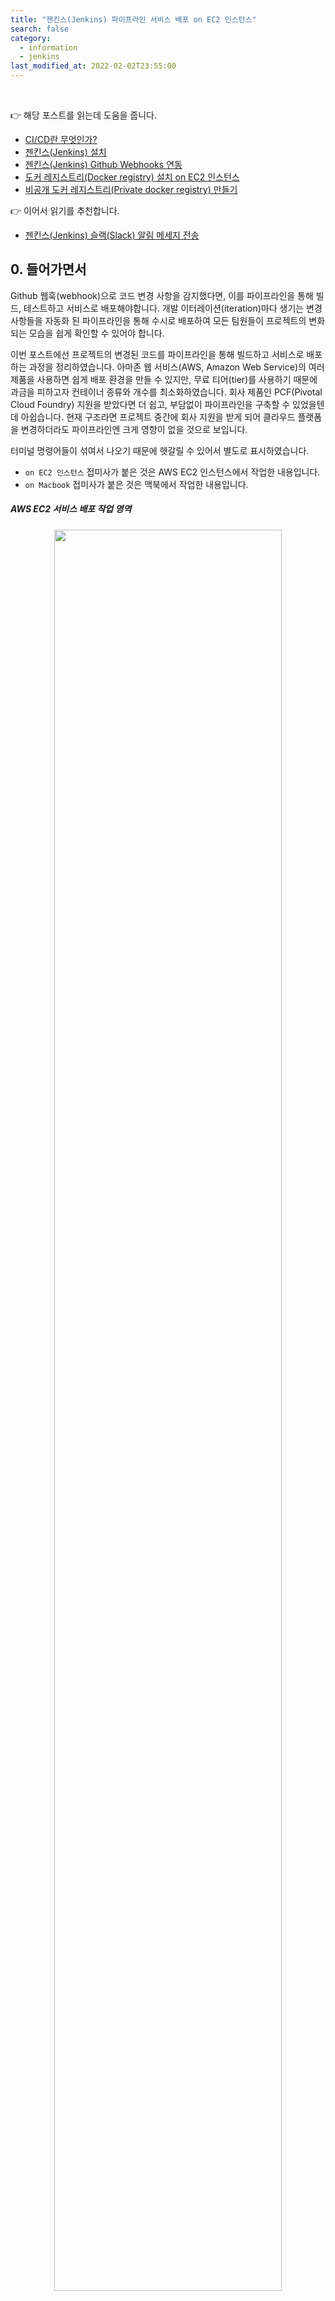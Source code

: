 ```yaml
---
title: "젠킨스(Jenkins) 파이프라인 서비스 배포 on EC2 인스턴스" 
search: false
category:
  - information
  - jenkins
last_modified_at: 2022-02-02T23:55:00
---
```


<br>

👉 해당 포스트를 읽는데 도움을 줍니다.
- [CI/CD란 무엇인가?][what-is-ci-cd-link]
- [젠킨스(Jenkins) 설치][jenkins-install-link]
- [젠킨스(Jenkins) Github Webhooks 연동][jenkins-github-webhook-link]
- [도커 레지스트리(Docker registry) 설치 on EC2 인스턴스][install-docker-registry-on-ec2-link]
- [비공개 도커 레지스트리(Private docker registry) 만들기][make-private-docker-registry-on-ec2-link]

👉 이어서 읽기를 추천합니다.
- [젠킨스(Jenkins) 슬랙(Slack) 알림 메세지 전송][jenkins-slack-notification-link]

## 0. 들어가면서

Github 웹훅(webhook)으로 코드 변경 사항을 감지했다면, 이를 파이프라인을 통해 빌드, 테스트하고 서비스로 배포해야합니다. 
개발 이터레이션(iteration)마다 생기는 변경 사항들을 자동화 된 파이프라인을 통해 수시로 배포하여 모든 팀원들이 프로젝트의 변화되는 모습을 쉽게 확인할 수 있어야 합니다. 

이번 포스트에선 프로젝트의 변경된 코드를 파이프라인을 통해 빌드하고 서비스로 배포하는 과정을 정리하였습니다. 
아마존 웹 서비스(AWS, Amazon Web Service)의 여러 제품을 사용하면 쉽게 배포 환경을 만들 수 있지만, 
무료 티어(tier)를 사용하기 때문에 과금을 피하고자 컨테이너 종류와 개수를 최소화하였습니다. 
회사 제품인 PCF(Pivotal Cloud Foundry) 지원을 받았다면 더 쉽고, 부담없이 파이프라인을 구축할 수 있었을텐데 아쉽습니다. 
현재 구조라면 프로젝트 중간에 회사 지원을 받게 되어 클라우드 플랫폼을 변경하더라도 파이프라인엔 크게 영향이 없을 것으로 보입니다. 

터미널 명령어들이 섞여서 나오기 때문에 헷갈릴 수 있어서 별도로 표시하였습니다. 
- `on EC2 인스턴스` 접미사가 붙은 것은 AWS EC2 인스턴스에서 작업한 내용입니다. 
- `on Macbook` 접미사가 붙은 것은 맥북에서 작업한 내용입니다. 

##### AWS EC2 서비스 배포 작업 영역 

<p align="center">
    <img src="/images/jenkins-deploy-ec2-using-docker-1.JPG" width="85%" class="image__border">
</p>

##### 세부적인 작업 내용
- EC2 인스턴스에 이미 비공개 도커 레지스트리가 구축되어 있다고 가정합니다. 
    - [도커 레지스트리(Docker registry) 설치 on EC2 인스턴스][install-docker-registry-on-ec2-link]
    - [비공개 도커 레지스트리(Private docker registry) 만들기][make-private-docker-registry-on-ec2-link]
- 간단한 예시를 위해 빌드와 배포 과정은 최대한 단순화시켰습니다.
- 파이프라인은 `checkout > build > deploy`로 구성하였습니다. 
- `checkout` 스테이지
    - Github 개인 레포지토리에 변경된 코드 사항들을 최신화합니다.
- `build` 스테이지
    - 프론트엔드 서비스를 빌드합니다.
    - `Dockerfile`을 이용해 이미지를 생성합니다.
- `deploy` 스테이지
    - ssh 명령어로 EC2 인스턴스에게 이전에 실행 중인 `front-end` 컨테이너 정지와 삭제를 지시합니다.
    - 비공개 레지스트리에 이미지를 push / pull 하기 위해 도커 로그인을 수행합니다.
    - 비공개 레지스트리에 이미지를 push 합니다.
    - ssh 명령어로 EC2 인스턴스에게 새로운 이미지 pull을 지시합니다.
    - ssh 명령어로 EC2 인스턴스에게 새로 받은 이미지 실행을 지시합니다.

<p align="center">
    <img src="/images/jenkins-deploy-ec2-using-docker-2.JPG" width="85%" class="image__border">
</p>

## 1. 프론트엔드 서비스 만들기

파이프라인에 배포할 프론트엔드 서비스를 하나 만들어보겠습니다. 
[젠킨스(Jenkins) Github Webhooks 연동][jenkins-github-webhook-link] 포스트에서 사용했던 레포지토리에 리액트 프로젝트를 하나 만들겠습니다. 

##### CRA, Create React App on Macbook

```
jenkins-github-webhook % npx create-react-app@5.0.0 front-end

...

We suggest that you begin by typing:

  cd front-end
  npm start

Happy hacking!
```

##### Dockerfile 파일 생성 on Macbook
- 도커 이미지를 만들때 필요한 `Dockerfile`을 `front-end` 프로젝트에 생성합니다.

```dockerfile
FROM nginx

RUN mkdir /app

WORKDIR /app

RUN mkdir ./build

ADD ./build ./build

RUN rm /etc/nginx/conf.d/default.conf

COPY ./nginx.conf /etc/nginx/conf.d

EXPOSE 80

CMD ["nginx", "-g", "daemon off;"]
```

##### nginx.conf 파일 생성 on Macbook
- `nginx`를 실행할 때 필요한 설정 파일을 `front-end` 프로젝트에 생성합니다.

```
server {
	listen 80;
	location / {
		root	/app/build;
		index	index.html;
		try_files $uri $uri/ /index.html;
	}
}
```

##### 프로젝트 디렉토리 구조
- `front-end` 폴더에 `Dockerfile`과 `nginx.conf` 파일이 존재합니다.
- 개인 레포지토리 루트 경로에 AWS EC2 인스턴스에 접속할 때 사용하는 `private-key.pem` 파일을 위치시켰습니다.

```
./
├── README.md
├── front-end
│   ├── Dockerfile
│   ├── README.md
│   ├── nginx.conf
│   ├── package-lock.json
│   ├── package.json
│   ├── public
│   │   ├── favicon.ico
│   │   ├── index.html
│   │   ├── logo192.png
│   │   ├── logo512.png
│   │   ├── manifest.json
│   │   └── robots.txt
│   └── src
│       ├── App.css
│       ├── App.js
│       ├── App.test.js
│       ├── index.css
│       ├── index.js
│       ├── logo.svg
│       ├── reportWebVitals.js
│       └── setupTests.js
└── private-key.pem
```

## 2. EC2 인스턴스 접근 허용 포트 추가

파이프라인이 정상적으로 동작하여 서비스가 배포되었다면 이를 사용자가 확인할 수 있어야 합니다. 
테스트를 위해 EC2 인스턴스의 포트 3000번에 대한 외부 접근을 허용하도록 하겠습니다. 
[도커 레지스트리(Docker registry) 설치 on EC2 인스턴스][install-docker-registry-on-ec2-link] 포스트에서 비공개 레지스트리 접근을 위해 포트 5000번을 허용한 것과 같은 방법입니다.

##### Security Groups 설정 화면 이동
- EC2 인스턴스 정보를 확인할 수 있는 대시보드에서 해당 인스턴스를 선택합니다.
    - `EC2 > Instances > {container id}` 화면
- 선택한 EC2 인스턴스 상세 정보 화면 하단에 `Security` 탭에서 `security groups`를 선택합니다.

<p align="center">
    <img src="/images/jenkins-deploy-ec2-using-docker-3.JPG" width="80%" class="image__border">
</p>

##### Inbound rule 설정 화면
- `Edit inbound rules` 버튼을 눌러 인바운드(inbound) 규칙 설정 화면으로 이동합니다.

<p align="center">
    <img src="/images/jenkins-deploy-ec2-using-docker-4.JPG" width="80%" class="image__border">
</p>

##### Inbound rule 추가
- `Custom TCP`를 선택하여 포트 3000번을 허용합니다.
- 소스(source)는 `0.0.0.0/0`으로 지정하여 모든 IP에서 접근을 허용합니다.

<p align="center">
    <img src="/images/jenkins-deploy-ec2-using-docker-5.JPG" width="100%" class="image__border">
</p>

## 3. 젠킨스 파이프라인 변경

[젠킨스(Jenkins) Github Webhooks 연동][jenkins-github-webhook-link] 포스트에서 진행했던 파이프라인 잡(job)을 사용하였습니다.

### 3.1. 젠킨스 PATH 환경변수 변경

처음 스크립트를 작성하고 빌드를 수행했을 때 많은 에러들을 만났습니다. 
계속 만나는 에러들을 해결해나가면서 시간을 허비했는데, 젠킨스에서 사용하는 환경 변수가 젠킨스를 호스트하는 OS(맥북)의 환경 변수와 다르다는 것을 나중에 알았습니다. 
결국 문제의 원인은 `"젠킨스 환경 변수 $PATH가 맥북에서 사용하는 $PATH와 달랐다."` 였습니다. 
맥북에서 직접 명령어를 수행했을 때 성공하고, 젠킨스 파이프라인에선 실패했다면 젠킨스의 환경 변수 `PATH`를 의심해보시길 바랍니다. 

##### 젠킨스 환경 변수 추가
- `Manage Jenkins > Configure System` 화면으로 이동합니다.
- `Global properties` 항목을 찾습니다.
- `Environment varaibles` 체크 박스를 선택합니다.
- 맥북에서 사용하는 `$PATH` 변수와 동일한 값을 `Value` 항목에 넣습니다.
- `Add` 버튼을 눌러 환경 변수를 추가합니다.

<p align="center">
    <img src="/images/jenkins-deploy-ec2-using-docker-6.JPG" width="80%" class="image__border">
</p>

### 3.2. 젠킨스 Credential 추가

젠킨스 파이프라인에서 EC2 인스턴스 비공개 레지스트리에 접근할 아이디와 비밀번호를 젠킨스 `credential`로 추가합니다.  

##### EC2 인스턴스 비공개 레지스트리 로그인 정보 등록
- [젠킨스(Jenkins) Github Webhooks 연동][jenkins-github-webhook-link] 포스트와 같은 방법으로 `credential` 정보를 추가합니다. 
- `Manage Jenkins > Manage Credentials` 화면으로 이동합니다.
- `Stores scoped to Jenkins` 표에 보이는 `(global)` 링크를 클릭합니다.
- `Add Credentials` 버튼을 선택합니다. 
- [비공개 도커 레지스트리(Private docker registry) 만들기][make-private-docker-registry-on-ec2-link] 포스트에서 설정했던 비공개 레지스트리 로그인 아이디와 비밀번호를 입력합니다.
    - 글쓴이는 아이디 `cicduser`, 비밀번호 `0000`을 사용하였습니다.

<p align="center">
    <img src="/images/jenkins-deploy-ec2-using-docker-7.JPG" width="100%" class="image__border">
</p>

### 3.2. 젠킨스 Declarative 파이프라인 스크립트
- `jenkins-github-webhook 프로젝트 > configure` 화면으로 이동합니다.
- `Pipelin` 항목의 `Script` 영역에 입력합니다.
- `{ec2-instance-public-ip}`는 EC2 인스턴스 공개 IP입니다.
- `private_registry_credential`은 이전 단계에서 등록한 비공개 레지스트리 `credential` 아이디를 사용합니다.

```s
pipeline {
    agent any
    environment {
        AWS_PUBLIC_IP = '{ec2-instance-public-ip}'
        SSH_CMD = 'ssh -i private-key.pem ec2-user@{ec2-instance-public-ip}'
        DOCKER = 'sudo docker'
    }
    stages {
        stage('checkout') {
            steps {
                git branch: 'main',
                    credentialsId: 'github_access_token',
                    url: 'https://github.com/Junhyunny/jenkins-github-webhook.git'
                sh 'chmod 400 private-key.pem'
            }
        }
        stage('build') {
            steps {
                dir ('front-end') {
                    sh 'rm -rf build'
                    sh 'npm install'
                    sh 'npm run build'
                    sh 'docker build -t $AWS_PUBLIC_IP:5000/front-end:latest .'
                }
            }
        }
        stage('deploy') {
            steps {
                script {
                    try {
                        sh '$SSH_CMD $DOCKER stop front-end'
                        sh '$SSH_CMD $DOCKER rm front-end'
                    } catch (e) {
                        sh 'echo "fail to stop and remove container"'
                    }
                    withCredentials([usernamePassword(credentialsId: 'private_registry_credential', usernameVariable: 'USERNAME', passwordVariable: 'PASSWORD')]) {
                        sh 'docker login $AWS_PUBLIC_IP:5000 -u $USERNAME -p $PASSWORD'
                        sh '$SSH_CMD $DOCKER login localhost:5000 -u $USERNAME -p $PASSWORD'
                }
                sh 'docker push $AWS_PUBLIC_IP:5000/front-end:latest'
                sh '$SSH_CMD $DOCKER pull localhost:5000/front-end:latest'
                sh '$SSH_CMD $DOCKER run -d --name front-end -p 3000:80 localhost:5000/front-end:latest'
                }
            }
        }
    }
}
```

## 4. CI/CD 파이프라인 동작 테스트

Github에서 커밋(commit)을 만들고, 젠킨스 파이프라인이 정상적으로 동작하는지 확인합니다. 
파이프라인이 배포까지 모두 성공하였을 때 변경된 서비스가 반영되었는지 살펴보겠습니다. 
테스트를 위해 화면에 `Learn React`라는 문구를 `Hello React World`라는 문구로 변경하였습니다. 

<p align="center">
    <img src="/images/jenkins-deploy-ec2-using-docker-8.gif" width="100%" class="image__border">
</p>

#### REFERENCE
- <https://stackoverflow.com/questions/43026637/how-to-get-username-password-stored-in-jenkins-credentials-separately-in-jenkins>
- <https://www.baeldung.com/ops/jenkins-environment-variables>
- <https://jojoldu.tistory.com/409>

[what-is-ci-cd-link]: https://junhyunny.github.io/information/what-is-ci-cd/
[jenkins-install-link]: https://junhyunny.github.io/information/jenkins/jenkins-install/
[jenkins-github-webhook-link]: https://junhyunny.github.io/information/jenkins/github/jenkins-github-webhook/
[install-docker-registry-on-ec2-link]: https://junhyunny.github.io/information/docker/install-docker-registry-on-ec2/
[make-private-docker-registry-on-ec2-link]: https://junhyunny.github.io/information/docker/make-private-docker-registry-on-ec2/

[jenkins-slack-notification-link]: https://junhyunny.github.io/information/jenkins/jenkins-slack-notification/